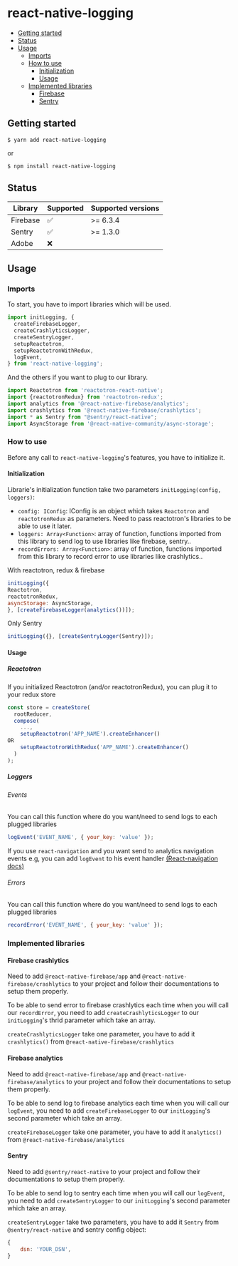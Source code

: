 # react-native-logging

- [Getting started](#getting-started)
- [Status](#status)
- [Usage](#usage)
    - [Imports](#imports)
    - [How to use](#how-to-use)
        - [Initialization](#initialization)
        - [Usage](#usage)
    - [Implemented libraries](#implemented-libraries)
        - [Firebase](#firebase)
        - [Sentry](#sentry)

## Getting started

`$ yarn add react-native-logging`

or

`$ npm install react-native-logging`

## Status

|Library             |Supported        |Supported versions
|----------------|-------------|-------------|
|Firebase|:white_check_mark:| \>= 6.3.4
|Sentry|:white_check_mark:| \>= 1.3.0
|Adobe|:x:|


## Usage

### Imports

To start, you have to import libraries which will be used.
```javascript
import initLogging, {
  createFirebaseLogger,
  createCrashlyticsLogger,
  createSentryLogger,
  setupReactotron,
  setupReactotronWithRedux,
  logEvent,
} from 'react-native-logging';
```

And the others if you want to plug to our library.
```javascript
import Reactotron from 'reactotron-react-native';
import {reactotronRedux} from 'reactotron-redux';
import analytics from '@react-native-firebase/analytics';
import crashlytics from '@react-native-firebase/crashlytics';
import * as Sentry from "@sentry/react-native";
import AsyncStorage from '@react-native-community/async-storage';
```

### How to use
Before any call to `react-native-logging`'s features, you have to initialize it.

#### Initialization

Librarie's initialization function take two parameters `initLogging(config, loggers)`:
- `config: IConfig`: IConfig is an object which takes `Reactotron` and `reactotronRedux` as parameters. Need to pass reactotron's libraries to be able to use it later.
- `loggers: Array<Function>`: array of function, functions imported from this library to send log to use libraries like firebase, sentry..
- `recordErrors: Array<Function>`: array of function, functions imported from this library to record error to use libraries like crashlytics..

With reactotron, redux & firebase
```javascript
initLogging({
Reactotron,
reactotronRedux,
asyncStorage: AsyncStorage,
}, [createFirebaseLogger(analytics())]);
```
Only Sentry
```javascript
initLogging({}, [createSentryLogger(Sentry)]);
```

#### Usage

##### Reactotron

If you initialized Reactotron (and/or reactotronRedux), you can plug it to your redux store
```javascript
const store = createStore(
  rootReducer,
  compose(
    ...,
    setupReactotron('APP_NAME').createEnhancer()
OR
    setupReactotronWithRedux('APP_NAME').createEnhancer()
  )
);
```

##### Loggers

###### Events

You can call this function where do you want/need to send logs to each plugged libraries
```javascript
logEvent('EVENT_NAME', { your_key: 'value' });
```

If you use `react-navigation` and you want send to analytics navigation events e.g, you can add `logEvent` to his event handler [(React-navigation docs)](https://reactnavigation.org/docs/navigation-events/)

###### Errors

You can call this function where do you want/need to send logs to each plugged libraries
```javascript
recordError('EVENT_NAME', { your_key: 'value' });
```


### Implemented libraries

#### Firebase crashlytics

Need to add `@react-native-firebase/app` and `@react-native-firebase/crashlytics` to your project and follow their documentations to setup them properly.

To be able to send error to firebase crashlytics each time when you will call our `recordError`, you need to add `createCrashlyticsLogger` to our `initLogging`'s thrid parameter which take an array.

`createCrashlyticsLogger` take one parameter, you have to add it `crashlytics()` from `@react-native-firebase/crashlytics`

#### Firebase analytics

Need to add `@react-native-firebase/app` and `@react-native-firebase/analytics` to your project and follow their documentations to setup them properly.

To be able to send log to firebase analytics each time when you will call our `logEvent`, you need to add `createFirebaseLogger` to our `initLogging`'s second parameter which take an array.

`createFirebaseLogger` take one parameter, you have to add it `analytics()` from `@react-native-firebase/analytics`

#### Sentry

Need to add `@sentry/react-native` to your project and follow their documentations to setup them properly.

To be able to send log to sentry each time when you will call our `logEvent`, you need to add `createSentryLogger` to our `initLogging`'s second parameter which take an array.

`createSentryLogger` take two parameters, you have to add it `Sentry` from `@sentry/react-native` and sentry config object:
```javascript
{
    dsn: 'YOUR_DSN',
}
```
